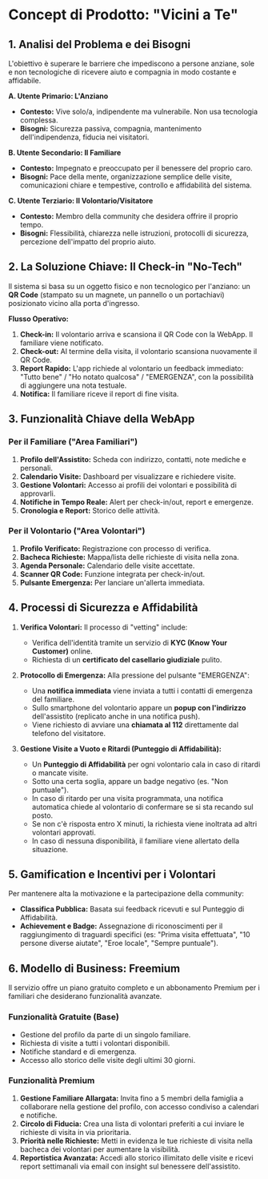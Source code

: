 # Concept di Prodotto: "Vicini a Te"

## 1. Analisi del Problema e dei Bisogni

L'obiettivo è superare le barriere che impediscono a persone anziane, sole e non tecnologiche di ricevere aiuto e compagnia in modo costante e affidabile.

**A. Utente Primario: L'Anziano**
*   **Contesto:** Vive solo/a, indipendente ma vulnerabile. Non usa tecnologia complessa.
*   **Bisogni:** Sicurezza passiva, compagnia, mantenimento dell'indipendenza, fiducia nei visitatori.

**B. Utente Secondario: Il Familiare**
*   **Contesto:** Impegnato e preoccupato per il benessere del proprio caro.
*   **Bisogni:** Pace della mente, organizzazione semplice delle visite, comunicazioni chiare e tempestive, controllo e affidabilità del sistema.

**C. Utente Terziario: Il Volontario/Visitatore**
*   **Contesto:** Membro della community che desidera offrire il proprio tempo.
*   **Bisogni:** Flessibilità, chiarezza nelle istruzioni, protocolli di sicurezza, percezione dell'impatto del proprio aiuto.

## 2. La Soluzione Chiave: Il Check-in "No-Tech"

Il sistema si basa su un oggetto fisico e non tecnologico per l'anziano: un **QR Code** (stampato su un magnete, un pannello o un portachiavi) posizionato vicino alla porta d'ingresso.

**Flusso Operativo:**
1.  **Check-in:** Il volontario arriva e scansiona il QR Code con la WebApp. Il familiare viene notificato.
2.  **Check-out:** Al termine della visita, il volontario scansiona nuovamente il QR Code.
3.  **Report Rapido:** L'app richiede al volontario un feedback immediato: "Tutto bene" / "Ho notato qualcosa" / "EMERGENZA", con la possibilità di aggiungere una nota testuale.
4.  **Notifica:** Il familiare riceve il report di fine visita.

## 3. Funzionalità Chiave della WebApp

### Per il Familiare ("Area Familiari")
1.  **Profilo dell'Assistito:** Scheda con indirizzo, contatti, note mediche e personali.
2.  **Calendario Visite:** Dashboard per visualizzare e richiedere visite.
3.  **Gestione Volontari:** Accesso ai profili dei volontari e possibilità di approvarli.
4.  **Notifiche in Tempo Reale:** Alert per check-in/out, report e emergenze.
5.  **Cronologia e Report:** Storico delle attività.

### Per il Volontario ("Area Volontari")
1.  **Profilo Verificato:** Registrazione con processo di verifica.
2.  **Bacheca Richieste:** Mappa/lista delle richieste di visita nella zona.
3.  **Agenda Personale:** Calendario delle visite accettate.
4.  **Scanner QR Code:** Funzione integrata per check-in/out.
5.  **Pulsante Emergenza:** Per lanciare un'allerta immediata.

## 4. Processi di Sicurezza e Affidabilità

1.  **Verifica Volontari:** Il processo di "vetting" include:
    *   Verifica dell'identità tramite un servizio di **KYC (Know Your Customer)** online.
    *   Richiesta di un **certificato del casellario giudiziale** pulito.

2.  **Protocollo di Emergenza:** Alla pressione del pulsante "EMERGENZA":
    *   Una **notifica immediata** viene inviata a tutti i contatti di emergenza del familiare.
    *   Sullo smartphone del volontario appare un **popup con l'indirizzo** dell'assistito (replicato anche in una notifica push).
    *   Viene richiesto di avviare una **chiamata al 112** direttamente dal telefono del visitatore.

3.  **Gestione Visite a Vuoto e Ritardi (Punteggio di Affidabilità):**
    *   Un **Punteggio di Affidabilità** per ogni volontario cala in caso di ritardi o mancate visite.
    *   Sotto una certa soglia, appare un badge negativo (es. "Non puntuale").
    *   In caso di ritardo per una visita programmata, una notifica automatica chiede al volontario di confermare se si sta recando sul posto.
    *   Se non c'è risposta entro X minuti, la richiesta viene inoltrata ad altri volontari approvati.
    *   In caso di nessuna disponibilità, il familiare viene allertato della situazione.

## 5. Gamification e Incentivi per i Volontari

Per mantenere alta la motivazione e la partecipazione della community:
*   **Classifica Pubblica:** Basata sui feedback ricevuti e sul Punteggio di Affidabilità.
*   **Achievement e Badge:** Assegnazione di riconoscimenti per il raggiungimento di traguardi specifici (es: "Prima visita effettuata", "10 persone diverse aiutate", "Eroe locale", "Sempre puntuale").

## 6. Modello di Business: Freemium

Il servizio offre un piano gratuito completo e un abbonamento Premium per i familiari che desiderano funzionalità avanzate.

### Funzionalità Gratuite (Base)
*   Gestione del profilo da parte di un singolo familiare.
*   Richiesta di visite a tutti i volontari disponibili.
*   Notifiche standard e di emergenza.
*   Accesso allo storico delle visite degli ultimi 30 giorni.

### Funzionalità Premium
1.  **Gestione Familiare Allargata:** Invita fino a 5 membri della famiglia a collaborare nella gestione del profilo, con accesso condiviso a calendari e notifiche.
2.  **Circolo di Fiducia:** Crea una lista di volontari preferiti a cui inviare le richieste di visita in via prioritaria.
3.  **Priorità nelle Richieste:** Metti in evidenza le tue richieste di visita nella bacheca dei volontari per aumentare la visibilità.
4.  **Reportistica Avanzata:** Accedi allo storico illimitato delle visite e ricevi report settimanali via email con insight sul benessere dell'assistito.
